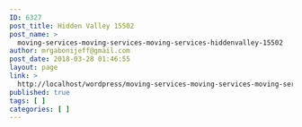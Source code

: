 ```yaml
---
ID: 6327
post_title: Hidden Valley 15502
post_name: >
  moving-services-moving-services-moving-services-hiddenvalley-15502
author: mrgabonijeff@gmail.com
post_date: 2018-03-28 01:46:55
layout: page
link: >
  http://localhost/wordpress/moving-services-moving-services-moving-services-hiddenvalley-15502/
published: true
tags: [ ]
categories: [ ]
---
```

